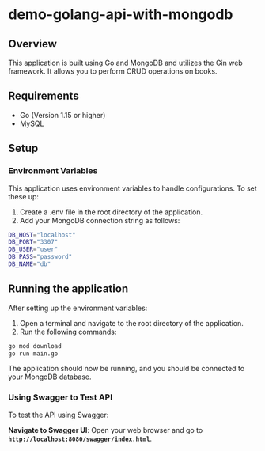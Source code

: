 # demo-golang-api-with-mongodb

## Overview

This application is built using Go and MongoDB and utilizes the Gin web framework. It allows you to perform CRUD operations on books.

## Requirements

- Go (Version 1.15 or higher)
- MySQL

## Setup

### Environment Variables

This application uses environment variables to handle configurations. To set these up:

1. Create a .env file in the root directory of the application.
2. Add your MongoDB connection string as follows:

```bash
DB_HOST="localhost"
DB_PORT="3307"
DB_USER="user"
DB_PASS="password"
DB_NAME="db"

```

## Running the application

After setting up the environment variables:

1. Open a terminal and navigate to the root directory of the application.
2. Run the following commands:

```bash
go mod download
go run main.go
```

The application should now be running, and you should be connected to your MongoDB database.

### **Using Swagger to Test API**

To test the API using Swagger:

**Navigate to Swagger UI**: Open your web browser and go to **`http://localhost:8080/swagger/index.html`**.
